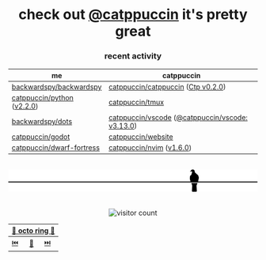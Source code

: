 <div align="center">

# check out [@catppuccin](https://github.com/catppuccin) it's pretty great

### recent activity

<!-- SCRIPT:REPLACE -->
| me | catppuccin |
| -- | ---------- |
| [backwardspy/backwardspy](https://github.com/backwardspy/backwardspy) | [catppuccin/catppuccin](https://github.com/catppuccin/catppuccin) ([Ctp v0.2.0](https://github.com/catppuccin/catppuccin/releases/tag/v0.2.0)) |
| [catppuccin/python](https://github.com/catppuccin/python) ([v2.2.0](https://github.com/catppuccin/python/releases/tag/v2.2.0)) | [catppuccin/tmux](https://github.com/catppuccin/tmux) |
| [backwardspy/dots](https://github.com/backwardspy/dots) | [catppuccin/vscode](https://github.com/catppuccin/vscode) ([@catppuccin/vscode: v3.13.0](https://github.com/catppuccin/vscode/releases/tag/%40catppuccin/vscode-v3.13.0)) |
| [catppuccin/godot](https://github.com/catppuccin/godot) | [catppuccin/website](https://github.com/catppuccin/website) |
| [catppuccin/dwarf-fortress](https://github.com/catppuccin/dwarf-fortress) | [catppuccin/nvim](https://github.com/catppuccin/nvim) ([v1.6.0](https://github.com/catppuccin/nvim/releases/tag/v1.6.0)) |
<!-- SCRIPT:REPLACE -->













<br>


<img src="pigeon.svg">

<br>
<br>

![visitor count](https://profile-counter.glitch.me/backwardspy/count.svg)

<table>
    <thead>
        <th colspan="3"><a href="https://octo-ring.com">🐙 octo ring 🐙</a></th>
    </thead>
    <tbody>
        <td><a href="https://octo-ring.com/p/backwardspy/prev">⏮️</a></td>
        <td><a href="https://octo-ring.com/p/backwardspy/random">🔀</a></td>
        <td><a href="https://octo-ring.com/p/backwardspy/next">⏭️</a></td>
    </tbody>
</table>

</div>
